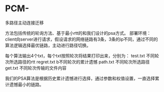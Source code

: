 # PCM-
多路径主动连接迁移

方法包括传统的轮询方法、基于最小rtt的和我们设计的psa方式。
部署环境：client向server进行请求，假设请求的网络链路有3条，3条的ip不同，通过不同的算法逻辑选择最优链路，主动进行路径切换。

每个算法输出4个txt，每个txt按照轮次将结果打印出来，分别为：
test.txt  不同轮次所选路径的rtt
regret.txt  b不同轮次的累计遗憾
path.txt  不同轮次所选路径
get.txt  不同轮次传输的文件内容


我们的PSA算法是根据历史累计遗憾进行选择，通过参数和权值设置，一直选择累计遗憾最小的链路。
